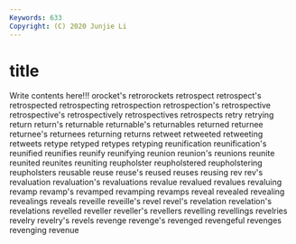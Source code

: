 ```yaml
---
Keywords: 633
Copyright: (C) 2020 Junjie Li
---
```


# title

Write contents here!!!
orocket's 
retrorockets
retrospect 
retrospect's 
retrospected 
retrospecting 
retrospection 
retrospection's 
retrospective 
retrospective's 
retrospectively 
retrospectives
retrospects 
retry 
retrying 
return 
return's 
returnable 
returnable's 
returnables 
returned 
returnee
returnee's 
returnees 
returning 
returns 
retweet 
retweeted 
retweeting 
retweets 
retype 
retyped
retypes 
retyping 
reunification 
reunification's 
reunified 
reunifies 
reunify 
reunifying 
reunion 
reunion's
reunions 
reunite 
reunited 
reunites 
reuniting 
reupholster 
reupholstered 
reupholstering 
reupholsters 
reusable
reuse 
reuse's 
reused 
reuses 
reusing 
rev 
rev's 
revaluation 
revaluation's 
revaluations
revalue 
revalued 
revalues 
revaluing 
revamp 
revamp's 
revamped 
revamping 
revamps 
reveal
revealed 
revealing 
revealings 
reveals 
reveille 
reveille's 
revel 
revel's 
revelation 
revelation's
revelations 
revelled 
reveller 
reveller's 
revellers 
revelling 
revellings 
revelries 
revelry 
revelry's
revels 
revenge 
revenge's 
revenged 
revengeful 
revenges 
revenging 
revenue 
